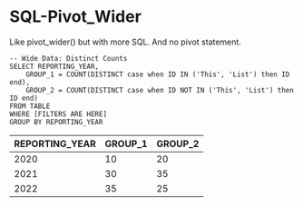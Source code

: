 # SQL-Pivot_Wider
Like pivot_wider() but with more SQL. 
And no pivot statement. 


```
-- Wide Data: Distinct Counts
SELECT REPORTING_YEAR, 
    GROUP_1 = COUNT(DISTINCT case when ID IN ('This', 'List') then ID end),
    GROUP_2 = COUNT(DISTINCT case when ID NOT IN ('This', 'List') then ID end)
FROM TABLE
WHERE [FILTERS ARE HERE]
GROUP BY REPORTING_YEAR
```

| REPORTING_YEAR | GROUP_1 | GROUP_2 |
|----------------|---------|---------|
| 2020           | 10      | 20      |
| 2021           | 30      | 35      |
| 2022           | 35      | 25      |

